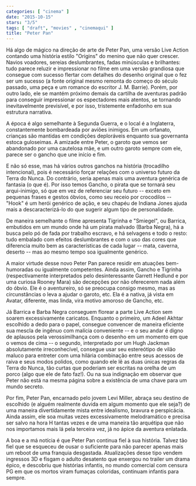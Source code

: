 ```yaml
---
categories: [ "cinema" ]
date: "2015-10-15"
stars: "3/5"
tags: [ "draft", "movies" , "cinemaqui" ]
title: "Peter Pan"
---
```

Há algo de mágico na direção de arte de Peter Pan, uma versão Live
Action contando uma história estilo "Origins" do menino que não quer
crescer. Navios voadores, sereias deslumbrantes, fadas minúsculas e
brilhantes: tudo parece reluzir e impressionar no filme em uma versão
grandiosa que consegue com sucesso flertar com detalhes do desenho
original que o fez ser um sucesso (a fonte original mesmo remonta
do começo do século passado, uma peça e um romance do escritor
J. M. Barrie). Porém, por outro lado, ele se mantém próximo demais da
cartilha de aventuras padrão para conseguir impressionar os espectadores
mais atentos, se tornando inevitavelmente previsível, e por isso,
tristemente enfadonho em sua estrutura narrativa.

A época é algo semelhante à Segunda Guerra, e o local é a Inglaterra,
constantemente bombardeada por aviões inimigos. Em um orfanato, crianças
são mantidas em condições deploráveis enquanto sua governanta estoca
guloseimas. A amizade entre Peter, o garoto que vemos ser abandonado
por uma cautelosa mãe, e um outro garoto sempre com ele, parece ser o
gancho que une início e fim. 

E não só esse, mas há vários outros ganchos na história (trocadilho
intencional), pois é necessário forçar relações com o universo futuro
da Terra do Nunca. Do contrário, seria apenas mais uma aventura genérica
de fantasia (o que é). Por isso temos Gancho, o pirata que se tornará
seu arqui-inimigo, só que em vez de referenciar seu futuro -- exceto em
pequenas frases e gestos óbvios, como seu receio por crocodilos -- "Hook"
é um herói genérico de ação, e seu chapéu de Indiana Jones ajuda
mais a descaracterizá-lo do que sugerir algum tipo de personalidade.

De maneira semelhante o filme apresenta Tigrinha e "Smiegel", ou Barrica,
embutidos em um mundo onde há um pirata malvado (Barba Negra), há a
busca pelo pó de fada por trabalho escravo, e há selvagens e todo o
resto: tudo embalado com efeitos deslumbrantes e com o uso das cores que
diferencia muito bem as características de cada lugar -- mata, caverna,
deserto -- mas ao mesmo tempo soa igualmente genérico.

A maior virtude desse novo Peter Pan parece residir em atuações
bem-humoradas ou igualmente competentes. Ainda assim, Gancho e Tigrinha
(respectivamente interpretados pelo desinteressante Garrett Hedlund e
por uma curiosa Rooney Mara) são decepções por não oferecerem nada
além do óbvio. Ele é o aventureiro, só se preocupa consigo mesmo,
mas as circunstâncias o leva a ajudar o garoto, etc. Ela é a nativa,
já vista em Avatar, diferente, mas linda, vira motivo amoroso de Gancho,
etc.

Já Barrica e Barba Negra conseguem florear a parte Live Action sem
soarem excessivamente caricatos. Enquanto o primeiro, um Adeel Akhtar
escolhido a dedo para o papel, consegue convencer de maneira eficiente
sua mescla de ingênuo com malícia conveniente -- e o seu andar é
digno de aplausos pela verossimilhança com o desenho em um momento
em que o vemos de cima -- o segundo, interpretado por um Hugh Jackman
absolutamente irreconhecível, consegue usar seu estereótipo de vilão
maluco para entreter com uma hilária combinação entre seus acessos de
raiva e seus modos polidos, como quando ele lê as duas únicas regras
da Terra do Nunca, tão curtas que poderiam ser escritas na orelha de um
porco (algo que ele de fato faz!). Ou na sua indignação em observar
que Peter não está na mesma página sobre a existência de uma chave
para um mundo secreto.

Por fim, Peter Pan, encarnado pelo jovem Levi Miller, abraça seu
destino de escolhido (e alguém realmente duvida em algum momento
que ele seja?) de uma maneira divertidamente mista entre idealismo,
bravura e perspicácia. Ainda assim, ele soa muitas vezes excessivamente
melodramático e precisa ser salvo na hora H tantas vezes e de uma
maneira tão arquétipa que não nos importamos mais lá pela terceira
vez, já no ápice da aventura enlatada.

A boa e a má notícia é que Peter Pan continua fiel à
sua história. Talvez tão fiel que se esqueceu de ousar o
suficiente para não parecer apenas mais um reboot de uma franquia
desgastada. Atualizações desse tipo vendem ingressos 3D e fisgam o
adulto desatento que enxergou no trailer um drama épico, e descobriu
que histórias infantis, no mundo comercial com censura PG em que os
mortos viram fumaças coloridas, continuam infantis para sempre.
